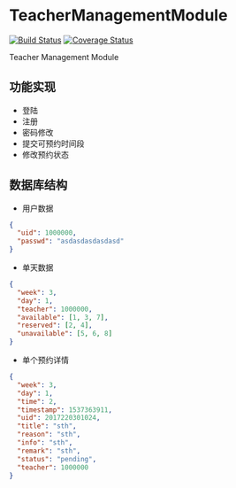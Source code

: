 # TeacherManagementModule
[![Build Status](https://travis-ci.org/kqummp/TeacherManagementModule.svg?branch=master)](https://travis-ci.org/kqummp/TeacherManagementModule)
[![Coverage Status](https://coveralls.io/repos/github/kqummp/TeacherManagementModule/badge.svg)](https://coveralls.io/github/kqummp/TeacherManagementModule)

Teacher Management Module

## 功能实现

* 登陆
* 注册
* 密码修改
* 提交可预约时间段
* 修改预约状态

## 数据库结构

* 用户数据

```json
{
  "uid": 1000000,
  "passwd": "asdasdasdasdasd"
}
```

* 单天数据

```json
{
  "week": 3,
  "day": 1,
  "teacher": 1000000,
  "available": [1, 3, 7],
  "reserved": [2, 4],
  "unavailable": [5, 6, 8]
}
```

* 单个预约详情

```json
{
  "week": 3,
  "day": 1,
  "time": 2,
  "timestamp": 1537363911,
  "uid": 2017220301024,
  "title": "sth",
  "reason": "sth",
  "info": "sth",
  "remark": "sth",
  "status": "pending",
  "teacher": 1000000
}
```

